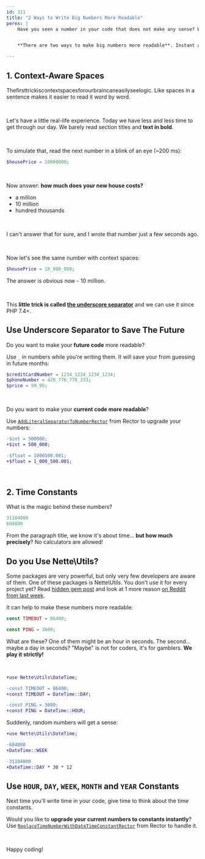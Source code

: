 ```yaml
---
id: 311
title: "2 Ways to Write Big Numbers More Readable"
perex: |
    Have you seen a number in your code that does not make any sense? We don't talk about 1, 2, or 3. I mean big numbers like 965039008. How would you spell it when support asks you for your account ID?


    **There are two ways to make big numbers more readable**. Instant and easy ways that I found mostly by accident. We use them both in one big project, and it makes our daily number work so much easier I want to share them with you.

---
```


## 1. Context-Aware Spaces

Thefirsttrickiscontextspacesforourbraincaneasilyseelogic. Like spaces in a sentence makes it easier to read it word by word.

<br>

Let's have a little real-life experience. Today we have less and less time to get through our day. We barely read section titles and **text in bold**.

<br>

To simulate that, read the next number in a blink of an eye (~200 ms):

```php
$housePrice = 10000000;
```

<br>

Now answer: **how much does your new house costs?**

- a million
- 10 million
- hundred thousands

<br>

I can't answer that for sure, and I wrote that number just a few seconds ago.

<br>

Now let's see the same number with context spaces:

```php
$housePrice = 10_000_000;
```

The answer is obvious now - 10 million.

<br>

This **little trick is called [the underscore separator](https://php.watch/versions/7.4/underscore_numeric_separator)** and we can use it since PHP 7.4+.

## Use Underscore Separator to Save The Future

Do you want to make your **future code** more readable?

Use `_` in numbers while you're writing them. It will save your from guessing in future months:

```php
$creditCardNumber = 1234_1234_1234_1234;
$phoneNumber = 420_776_778_333;
$price = 99_99;
```

<br>

Do you want to make your **current code more readable**?

Use [`AddLiteralSeparatorToNumberRector`](https://github.com/rectorphp/rector/blob/main/docs/rector_rules_overview.md#addliteralseparatortonumberrector) from Rector to upgrade your numbers:

```diff
-$int = 500000;
+$int = 500_000;

-$float = 1000500.001;
+$float = 1_000_500.001;
```

<br>

## 2. Time Constants

What is the magic behind these numbers?

```php
31104000
604800
```

From the paragraph title, we know it's about time... **but how much precisely**? No calculators are allowed!

## Do you Use Nette\Utils?

Some packages are very powerful, but only very few developers are aware of them. One of these packages is Nette\Utils. You don't use it for every project yet? Read [hidden gem post](/blog/2018/07/30/hidden-gems-of-php-packages-nette-utils/) and look at 1 more reason [on Reddit from last week](https://www.reddit.com/r/PHP/comments/mya4gb/preg_last_error_and_json_last_error/).

It can help to make these numbers more readable:

```php
const TIMEOUT = 86400;

const PING = 3600;
```

What are these? One of them might be an hour in seconds. The second... maybe a day in seconds? "Maybe" is not for coders, it's for gamblers. **We play it strictly!**

<br>

```diff
+use Nette\Utils\DateTime;

-const TIMEOUT = 86400;
+const TIMEOUT = DateTime::DAY;

-const PING = 3600;
+const PING = DateTime::HOUR;
```

Suddenly, random numbers will get a sense:

```diff
+use Nette\Utils\DateTime;

-604800
+DateTime::WEEK

-31104000
+DateTime::DAY * 30 * 12
```

## Use `HOUR`, `DAY`, `WEEK`, `MONTH` and `YEAR` Constants

Next time you'll write time in your code, give time to think about the time constants.

Would you like to **upgrade your current numbers to constants instantly**? Use [`ReplaceTimeNumberWithDateTimeConstantRector`](https://github.com/rectorphp/rector-nette/blob/main/docs/rector_rules_overview.md#replacetimenumberwithdatetimeconstantrector) from Rector to handle it.

<br>

Happy coding!
